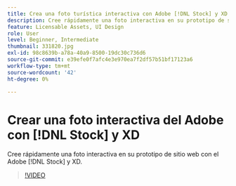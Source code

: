 ```yaml
---
title: Crea una foto turística interactiva con Adobe [!DNL Stock] y XD
description: Cree rápidamente una foto interactiva en su prototipo de sitio web con Adobe [!DNL Stock] & XD
feature: Licensable Assets, UI Design
role: User
level: Beginner, Intermediate
thumbnail: 331820.jpg
exl-id: 98c8639b-a78a-40a9-8500-19dc30c736d6
source-git-commit: e39efe0f7afc4e3e970ea7f2df57b51bf17123a6
workflow-type: tm+mt
source-wordcount: '42'
ht-degree: 0%

---
```


# Crear una foto interactiva del Adobe con [!DNL Stock] y XD

Cree rápidamente una foto interactiva en su prototipo de sitio web con el Adobe [!DNL Stock] y XD.

>[!VIDEO](https://video.tv.adobe.com/v/331820?hidetitle=true)
